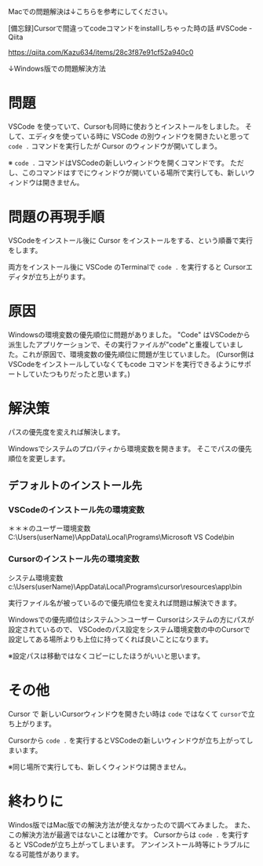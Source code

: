 <!--
title:   VSCodeとCursor両方のエディタをインストールした時のトラブル (Windows版：CursorはOSSのVSCodeをforkしてAIを追加したエディタ) 
tags:    VSCode,Windows,cursor
id:      a92914d50a8d36e5a12f
private: false
-->
Macでの問題解決は↓こちらを参考にしてください。

[備忘録]Cursorで間違ってcodeコマンドをinstallしちゃった時の話 #VSCode - Qiita

https://qiita.com/Kazu634/items/28c3f87e91cf52a940c0

↓Windows版での問題解決方法

# 問題
VSCode を使っていて、Cursorも同時に使おうとインストールをしました。
そして、エディタを使っている時に VSCode の別ウィンドウを開きたいと思って `code .` コマンドを実行したが Cursor のウィンドウが開いてしまう。

※ `code .` コマンドはVSCodeの新しいウィンドウを開くコマンドです。
ただし、このコマンドはすでにウィンドウが開いている場所で実行しても、新しいウィンドウは開きません。



# 問題の再現手順

VSCodeをインストール後に Cursor をインストールをする、という順番で実行をします。

両方をインストール後に VSCode のTerminalで `code .` を実行すると Cursorエディタが立ち上がります。



# 原因
Windowsの環境変数の優先順位に問題がありました。
"Code" はVSCodeから派生したアプリケーションで、その実行ファイルが"code"と重複していました。これが原因で、環境変数の優先順位に問題が生じていました。
(Cursor側は VSCodeをインストールしていなくてもcode コマンドを実行できるようにサポートしていたつもりだったと思います。)



# 解決策

パスの優先度を変えれば解決します。

Windowsでシステムのプロパティから環境変数を開きます。
そこでパスの優先順位を変更します。

## デフォルトのインストール先

### VSCodeのインストール先の環境変数
＊＊＊のユーザー環境変数
C:\Users\(userName)\AppData\Local\Programs\Microsoft VS Code\bin



### Cursorのインストール先の環境変数
システム環境変数
c:\Users\(userName)\AppData\Local\Programs\cursor\resources\app\bin

実行ファイル名が被っているので優先順位を変えれば問題は解決できます。



Windowsでの優先順位はシステム＞＞ユーザー
Cursorはシステムの方にパスが設定されているので、
VSCodeのパス設定をシステム環境変数の中のCursorで設定してある場所よりも上位に持ってくれば良いことになります。

※設定パスは移動ではなくコピーにしたほうがいいと思います。

# その他

Cursor で 新しいCursorウィンドウを開きたい時は
`code` ではなくて `cursor`で立ち上がります。

Cursorから `code .` を実行するとVSCodeの新しいウィンドウが立ち上がってしまいます。

※同じ場所で実行しても、新しくウィンドウは開きません。



# 終わりに

Windos版ではMac版での解決方法が使えなかったので調べてみました。
また、この解決方法が最適ではないことは確かです。
Cursorからは `code .` を実行すると VSCodeが立ち上がってしまいます。
アンインストール時等にトラブルになる可能性があります。